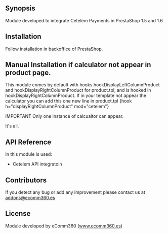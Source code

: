 ## Synopsis

Module developed to integrate Cetelem Payments in PrestaShop 1.5 and 1.6

## Installation

Follow installation in backoffice of PrestaShop.

## Manual Installation if calculator not appear in product page.

This module comes by default with hooks hookDisplayLeftColumnProduct and hookDisplayRightColumnProduct for product.tpl,
and is hooked in hookDisplayRightColumnProduct. If in your template not appear the calculator you can add this one new
line in product.tpl {hook h="displayRightColumnProduct" mod="cetelem"}

IMPORTANT Only one instance of calcualtor can appear.

It's all.

## API Reference

In this module is used:

- Cetelem API integratoin

## Contributors

If you detect any bug or add any improvement please contact us at addons@ecomm360.es

## License

Module developed by eComm360 (www.ecomm360.es)

